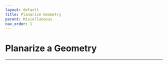 ```yaml
---
layout: default
title: Planarize Geometry
parent: Miscellaneous
nav_order: 1
---
```


# Planarize a Geometry

---
